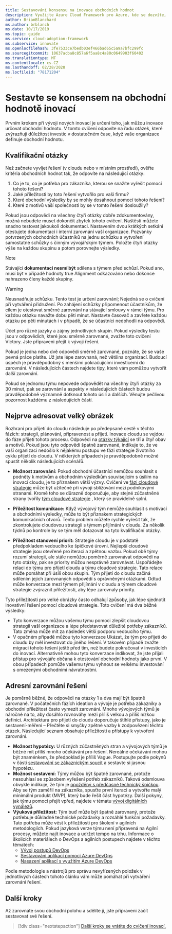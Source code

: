 ```yaml
---
title: Sestavování konsensu na inovace obchodních hodnot
description: Využijte Azure Cloud Framework pro Azure, kde se dozvíte, jak sestavovat shody s definicemi cloudových inovací v cloudu.
author: BrianBlanchard
ms.author: brblanch
ms.date: 10/17/2019
ms.topic: guide
ms.service: cloud-adoption-framework
ms.subservice: innovate
ms.openlocfilehash: 3fe7533ce7bedb03ef466bad65c5a9a7bfc299fc
ms.sourcegitcommit: 10637acba8c857a6f5aa8c4a80c0649903f60402
ms.translationtype: MT
ms.contentlocale: cs-CZ
ms.lasthandoff: 02/28/2020
ms.locfileid: "78171204"
---
```

# <a name="build-consensus-on-the-business-value-of-innovation"></a>Sestavte se konsensem na obchodní hodnotě inovací

Prvním krokem při vývoji nových inovací je určení toho, jak můžou inovace určovat obchodní hodnotu. V tomto cvičení odpovíte na řadu otázek, které zvýrazňují důležitost investic v dostatečném čase, když vaše organizace definuje obchodní hodnotu.

## <a name="qualifying-questions"></a>Kvalifikační otázky

Než začnete vyvíjet řešení (v cloudu nebo v místním prostředí), ověřte kritéria obchodních hodnot tak, že odpovíte na následující otázky:

1. Co je to, co je potřeba pro zákazníka, kterou se snažíte vyřešit pomocí tohoto řešení?
1. Jaké příležitosti by toto řešení vytvořilo pro vaši firmu?
1. Které obchodní výsledky by se mohly dosáhnout pomocí tohoto řešení?
1. Které z motivů vaší společnosti by se v tomto řešení dosloužily?

Pokud jsou odpovědi na všechny čtyři otázky dobře zdokumentovány, možná nebudete muset dokončit zbytek tohoto cvičení. Naštěstí můžete snadno testovat jakoukoli dokumentaci. Nastavením dvou krátkých setkání otestujete dokumentaci i interní zarovnání vaší organizace. Pozvánky potvrzených obchodních účastníků na jednu schůzku a vytvoření samostatné schůzky s činným vývojářským týmem. Položte čtyři otázky výše na každou skupinu a potom porovnejte výsledky.

> [!NOTE]
> Stávající **dokumentaci nesmí být** sdílena s týmem před schůzí. Pokud ano, musí být v případě hodnoty true Alignment odkazováno nebo dokonce nahrazeno členy každé skupiny.

<!-- -->

> [!WARNING]
> Neusnadňuje schůzku. Tento test je určení zarovnání; Nejedná se o cvičení při vytváření přidružení. Po zahájení schůzky připomenout účastníkům, že cílem je otestovat směrné zarovnání na stávající smlouvy v rámci týmu. Pro každou otázku navažte dobu pěti minut. Nastavte časovač a zavřete každou otázku po pěti minutách i v případě, že se účastníci nedohodli na odpovědi.

Účet pro různé jazyky a zájmy jednotlivých skupin. Pokud výsledky testu jsou v odpovědích, které jsou směrně zarovnané, zvažte toto cvičení Victory. Jste připraveni přejít k vývoji řešení.

Pokud je jedna nebo dvě odpovědi směrně zarovnané, poznáte, že se vaše pevná práce platíte. Už jste lépe zarovnaná, než většina organizací. Budoucí úspěch je pravděpodobný s menšími pokračujícími investicemi do zarovnání. V následujících částech najdete tipy, které vám pomůžou vytvořit další zarovnání.

Pokud se jednomu týmu nepovede odpovědět na všechny čtyři otázky za 30 minut, pak se zarovnání a aspekty v následujících částech budou pravděpodobně významně dotknout tohoto úsilí a dalších. Věnujte pečlivou pozornost každému z následujících částí.

## <a name="address-the-big-picture-first"></a>Nejprve adresovat velký obrázek

Rozhraní pro přijetí do cloudu následuje po předepsané cestě v těchto fázích: strategii, plánování, připravenost a přijetí. Inovace cloudu se vejdou do fáze přijetí tohoto procesu. Odpovědi na [otázky týkající](#qualifying-questions) se tří a čtyř obav a motivů. Pokud jsou tyto odpovědi špatně zarovnané, indikuje to, že ve vaší organizaci nedošlo k nějakému postupu ve fázi strategie životního cyklu přijetí do cloudu. V některých případech je pravděpodobně možné spustit několik následujících scénářů.

- **Možnost zarovnání:** Pokud obchodní účastníci nemůžou souhlasit s podněty k motivům a obchodním výsledkům souvisejícím s úsilím na inovaci cloudu, je to příznakem větší výzvy. Cvičení ve [fázi cloudové strategie](../strategy/index.md) může být užitečné při vývoji sbližování mezi podnikovými stranami. Kromě toho se důrazně doporučuje, aby stejné zúčastněné strany tvořily [tým cloudové strategie](../organize/cloud-strategy.md) , který se pravidelně splní.

- **Příležitost komunikace:** Když vývojový tým nemůže souhlasit s motivací a obchodními výsledky, může to být příznakem strategických komunikačních otvorů. Tento problém můžete rychle vyřešit tak, že zkontrolujete cloudovou strategii s týmem přijímání v cloudu. Za několik týdnů po kontrole by se tým měl dotazovat na tyto kvalifikační otázky.

- **Příležitost stanovení priorit:** Strategie cloudu je v podstatě předpokladem vedoucího ke špičkové úrovni. Nejlepší cloudové strategie jsou otevřené pro iteraci a zpětnou vazbu. Pokud obě týmy rozumí strategii, ale stále nemůžou poměrně zarovnávat odpovědi na tyto otázky, pak se priority můžou nesprávně zarovnávat. Uspořádejte relaci do týmu pro přijetí cloudu a týmu cloudové strategie. Tato relace může pomáhat při úsilí obou skupin. Tým přijetí do cloudu začíná sdílením jejich zarovnaných odpovědí s oprávněnými otázkami. Odtud může konverzace mezi týmem přijímání v cloudu a týmem cloudové strategie zvýraznit příležitosti, aby lépe zarovnaly priority.

Tyto příležitosti pro velké obrázky často odhalují způsoby, jak lépe sjednotit inovativní řešení pomocí cloudové strategie. Toto cvičení má dva běžné výsledky:

- Tyto konverzace můžou vašemu týmu pomoci zlepšit cloudovou strategii vaší organizace a lépe představovat důležité potřeby zákazníků. Tato změna může mít za následek větší podporu vedoucího týmu.
- V opačném případě můžou tyto konverzace Ukázat, že tým pro přijetí do cloudu by měl investovat do jiného řešení. V takovém případě zvažte migraci tohoto řešení ještě před tím, než budete pokračovat v investicích do inovací. Alternativně mohou tyto konverzace indikovat, že jste přijali přístup pro vývojáře občana k otestování obchodní hodnoty jako první. V obou případech pomůže vašemu týmu vyhnout se velkému investování s omezenými obchodními návratnostmi.

## <a name="address-solution-alignment"></a>Adresní zarovnání řešení

Je poměrně běžné, že odpovědi na otázky 1 a dva mají být špatně zarovnané. V počátečních fázích ideation a vývoje je potřeba zákazníky a obchodní příležitost často vymezit zarovnání. Mnoho vývojových týmů je náročné na to, aby dosáhlo rovnováhy mezi příliš velkou a příliš nízkou definicí. Architektura pro přijetí do cloudu doporučuje štíhlé přístupy, jako je sestavení-měření – Přečtěte si smyčky zpětné vazby k zodpovězení těchto otázek. Následující seznam obsahuje příležitosti a přístupy k vytvoření zarovnání.

- **Možnost hypotézy:** U různých zúčastněných stran a vývojových týmů je běžné mít příliš mnoho očekávání pro řešení. Nereálné očekávání mohou být znaménkem, že předpoklad je příliš Vague. Postupujte podle pokynů v části [sestavování se zákaznickým soucit](./considerations/build.md) a sestavte si jasnou hypotézu.
- **Možnost sestavení:** Týmy můžou být špatně zarovnané, protože nesouhlasí se způsobem vyřešení potřeb zákazníků. Taková odsmlouva obvykle indikuje, že tým je [opožděný s předčasné technický špičkou](./considerations/build.md#reduce-complexity-and-delay-technical-spikes). Aby se tým zaměřil na zákazníka, spusťte první iteraci a vytvořte malý minimální produkt (MVP), který bude řešit část hypotézy. Další pokyny, jak týmu pomoci přejít vpřed, najdete v tématu [vývoj digitálních vynálezů](./considerations/invention.md).
- **Výuková příležitost:** Tým buď může být špatně zarovnaný, protože potřebuje důkladné technické požadavky a rozsáhlé funkční požadavky. Tato potřeba může vést k příležitosti pro školení v agilních metodologiích. Pokud jazyková verze týmu není připravená na Agilní procesy, můžete najít inovace a udržet tempo na trhu.  Informace o školicích materiálech o DevOps a agilních postupech najdete v těchto tématech:
  - [Vývoj postupů DevOps](https://docs.microsoft.com/learn/paths/evolve-your-devops-practices)
  - [Sestavování aplikací pomocí Azure DevOps](https://docs.microsoft.com/learn/paths/build-applications-with-azure-devops)
  - [Nasazení aplikací s využitím Azure DevOps](https://docs.microsoft.com/learn/paths/deploy-applications-with-azure-devops)

Podle metodologie a nástrojů pro správu nevyřízených položek v jednotlivých částech tohoto článku vám může pomáhat při vytváření zarovnání řešení.

## <a name="next-steps"></a>Další kroky

Až zarovnáte svou obchodní polohu a sdělíte ji, jste připraveni začít sestavovat své řešení.

> [!div class="nextstepaction"]
> [Další kroky se vrátíte do cvičení inovací.](./index.md)
